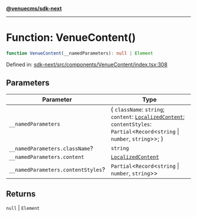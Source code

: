 [**@venuecms/sdk-next**](../Index.md)

***

# Function: VenueContent()

```ts
function VenueContent(__namedParameters): null | Element
```

Defined in: [sdk-next/src/components/VenueContent/index.tsx:308](https://github.com/venuecms/sdk/blob/856f3c21fe737a18a698a4045f39e91f8662f370/packages/sdk-next/src/components/VenueContent/index.tsx#L308)

## Parameters

| Parameter | Type |
| ------ | ------ |
| `__namedParameters` | \{ `className`: `string`; `content`: [`LocalizedContent`](../type-aliases/LocalizedContent.md); `contentStyles`: `Partial`\<`Record`\<`string` \| `number`, `string`\>\>; \} |
| `__namedParameters.className`? | `string` |
| `__namedParameters.content` | [`LocalizedContent`](../type-aliases/LocalizedContent.md) |
| `__namedParameters.contentStyles`? | `Partial`\<`Record`\<`string` \| `number`, `string`\>\> |

## Returns

`null` \| `Element`
